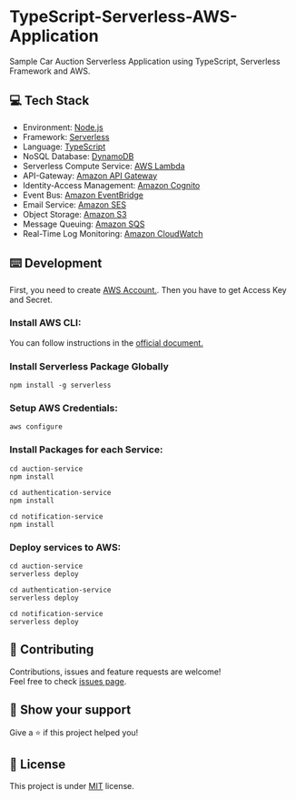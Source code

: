 # TypeScript-Serverless-AWS-Application
Sample Car Auction Serverless Application using TypeScript, Serverless Framework and AWS.

## 💻 Tech Stack
- Environment: [Node.js](https://nodejs.org/)
- Framework: [Serverless](https://www.serverless.com/)
- Language: [TypeScript](https://www.typescriptlang.org/)
- NoSQL Database: [DynamoDB](https://aws.amazon.com/dynamodb/)
- Serverless Compute Service: [AWS Lambda](https://aws.amazon.com/pm/lambda/)
- API-Gateway: [Amazon API Gateway](https://aws.amazon.com/api-gateway/)
- Identity-Access Management: [Amazon Cognito](https://aws.amazon.com/cognito/)
- Event Bus: [Amazon EventBridge](https://aws.amazon.com/eventbridge/)
- Email Service: [Amazon SES](https://aws.amazon.com/ses/)
- Object Storage: [Amazon S3](https://aws.amazon.com/s3/)
- Message Queuing: [Amazon SQS](https://aws.amazon.com/sqs/)
- Real-Time Log Monitoring: [Amazon CloudWatch](https://aws.amazon.com/cloudwatch/)

## ⌨️ Development

First, you need to create [AWS Account.](https://aws.amazon.com/free/). Then you have to get Access Key and Secret.

### Install AWS CLI:
You can follow instructions in the [official document.](https://docs.aws.amazon.com/cli/latest/userguide/getting-started-install.html)

### Install Serverless Package Globally

```
npm install -g serverless
```

### Setup AWS Credentials:

```
aws configure
```

### Install Packages for each Service:

```
cd auction-service
npm install
```
```
cd authentication-service
npm install
```
```
cd notification-service
npm install
```

### Deploy services to AWS:

```
cd auction-service
serverless deploy
```
```
cd authentication-service
serverless deploy
```
```
cd notification-service
serverless deploy
```

## 🤝 Contributing

Contributions, issues and feature requests are welcome!<br />Feel free to check [issues page](https://github.com/mehmetnuribolat/TypeScript-Serverless-AWS-Application/issues).

## :pray: Show your support

Give a ⭐️ if this project helped you!

## 📝 License

This project is under [MIT](https://github.com/mehmetnuribolat/TypeScript-Serverless-AWS-Application/blob/main/LICENSE) license.

